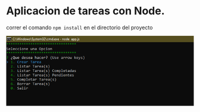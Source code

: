 # Aplicacion de tareas con Node.

correr el comando ```npm install``` en el directorio del proyecto

![app_tareas](./evidencia/app_tareas.PNG "app_tareas")